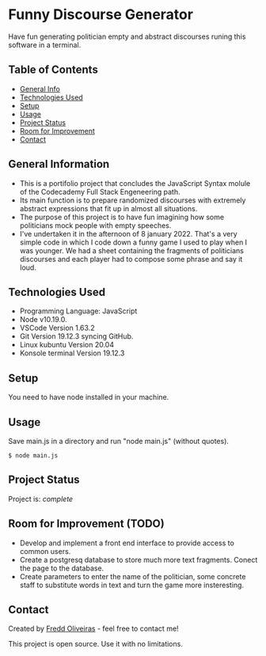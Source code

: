 # Funny Discourse Generator
Have fun generating politician empty and abstract discourses runing this software in a terminal.
## Table of Contents
* [General Info](#general-information)
* [Technologies Used](#technologies-used)
* [Setup](#setup)
* [Usage](#usage)
* [Project Status](#project-status)
* [Room for Improvement](#room-for-improvement)
* [Contact](#contact)
<!-- * [License](#license) -->


## General Information
- This is a portifolio project that concludes the JavaScript Syntax molule of the Codecademy Full Stack Engeneering path.
- Its main function is to prepare randomized discourses with extremely abstract expressions that fit up in almost all situations.
- The purpose of this project is to have fun imagining how some politicians mock people with empty speeches.
- I've undertaken it in the afternoon of 8 january 2022. That's a very simple code in which I code down a funny game I used to play when I was younger. We had a sheet containing the fragments of politicians discourses and each player had to compose some phrase and say it loud.


## Technologies Used
- Programming Language: JavaScript
- Node v10.19.0.
- VSCode Version 1.63.2
- Git Version 19.12.3 syncing GitHub.
- Linux kubuntu Version 20.04
- Konsole terminal Version 19.12.3

## Setup
You need to have node installed in your machine.

## Usage
Save main.js in a directory and run "node main.js" (without quotes).

`$ node main.js`

## Project Status
Project is: _complete_

## Room for Improvement (TODO)
- Develop and implement a front end interface to provide access to common users.
- Create a postgresq database to store much more text fragments. Conect the page to the database.
- Create parameters to enter the name of the politician, some concrete staff to substitute words in text and turn the game more insteresting.


## Contact
Created by [Fredd Oliveiras](https://github.com/freddoliveiras) - feel free to contact me!

This project is open source. Use it with no limitations.